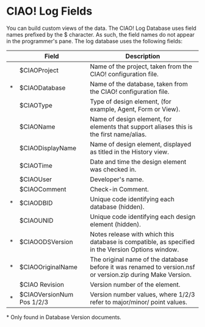 # CIAO! Log Fields

You can build custom views of the data. The CIAO! Log Database uses field names prefixed by the $ character. As such, the field names do not appear in the programmer's pane. The log database uses the following fields:
 
| | Field | Description |
| --- | --- | --- |
| | $CIAOProject | Name of the project, taken from the CIAO! configuration file. |
| * | $CIAODatabase | Name of the database, taken from the CIAO! configuration file. |
| | $CIAOType | Type of design element, (for example, Agent, Form or View). |
| | $CIAOName | Name of design element, for elements that support aliases this is the first name/alias. |
| | $CIAODisplayName | Name of design element, displayed as titled in the History view. |
| | $CIAOTime | Date and time the design element was checked in. |
| | $CIAOUser | Developer's name. |
| | $CIAOComment | Check-in Comment. |
| * | $CIAODBID | Unique code identifying each database (hidden). |
| | $CIAOUNID | Unique code identifying each design element (hidden). |
| * | $CIAOODSVersion | Notes release with which this database is compatible, as specified in the Version Options window. |
| * | $CIAOOriginalName | The original name of the database before it was renamed to version.nsf or version.zip during Make Version. |
| | $CIAO Revision | Version number of the element. |
| * | $CIAOVersionNum Pos 1/2/3 | Version number values, where 1/2/3 refer to major/minor/ point values. |

\* Only found in Database Version documents.
